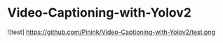 # Video-Captioning-with-Yolov2
![test] https://github.com/Pinink/Video-Captioning-with-Yolov2/test.png

